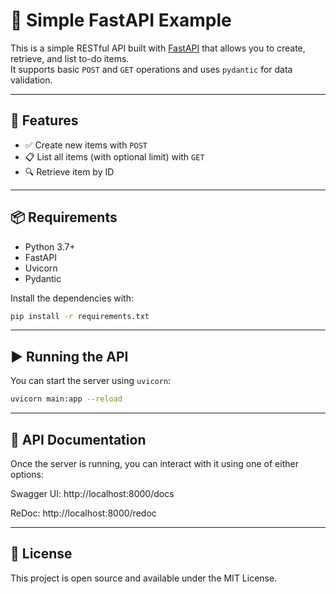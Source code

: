 # 🧾 Simple FastAPI Example

This is a simple RESTful API built with [FastAPI](https://fastapi.tiangolo.com/) that allows you to create, retrieve, and list to-do items.  
It supports basic `POST` and `GET` operations and uses `pydantic` for data validation.

---

## 🚀 Features

- ✅ Create new items with `POST`
- 📋 List all items (with optional limit) with `GET` 
- 🔍 Retrieve item by ID  

---

## 📦 Requirements

- Python 3.7+
- FastAPI
- Uvicorn
- Pydantic

Install the dependencies with:

```bash
pip install -r requirements.txt
```

---

## ▶️ Running the API

You can start the server using `uvicorn`:

```bash
uvicorn main:app --reload
```

---

## 🧪 API Documentation

Once the server is running, you can interact with it using one of either options:

Swagger UI: http://localhost:8000/docs

ReDoc: http://localhost:8000/redoc

---

## 📄 License
This project is open source and available under the MIT License.
